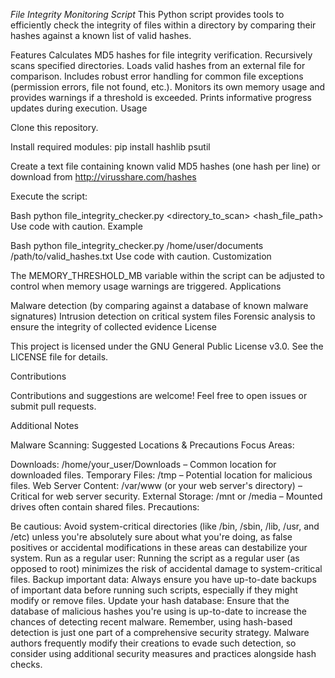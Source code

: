 *File Integrity Monitoring Script*
This Python script provides tools to efficiently check the integrity of files within a directory by comparing their hashes against a known list of valid hashes.

Features
Calculates MD5 hashes for file integrity verification. Recursively scans specified directories. Loads valid hashes from an external file for comparison. Includes robust error handling for common file exceptions (permission errors, file not found, etc.). Monitors its own memory usage and provides warnings if a threshold is exceeded. Prints informative progress updates during execution. Usage

Clone this repository.

Install required modules: pip install hashlib psutil

Create a text file containing known valid MD5 hashes (one hash per line) or download from http://virusshare.com/hashes

Execute the script:

Bash python file_integrity_checker.py <directory_to_scan> <hash_file_path> Use code with caution. Example

Bash python file_integrity_checker.py /home/user/documents /path/to/valid_hashes.txt Use code with caution. Customization

The MEMORY_THRESHOLD_MB variable within the script can be adjusted to control when memory usage warnings are triggered. Applications

Malware detection (by comparing against a database of known malware signatures) Intrusion detection on critical system files Forensic analysis to ensure the integrity of collected evidence License

This project is licensed under the GNU General Public License v3.0. See the LICENSE file for details.

Contributions

Contributions and suggestions are welcome! Feel free to open issues or submit pull requests.

Additional Notes

Malware Scanning: Suggested Locations & Precautions
Focus Areas:

Downloads: /home/your_user/Downloads – Common location for downloaded files.
Temporary Files: /tmp – Potential location for malicious files.
Web Server Content: /var/www (or your web server's directory) – Critical for web server security.
External Storage: /mnt or /media – Mounted drives often contain shared files.
Precautions:

Be cautious: Avoid system-critical directories (like /bin, /sbin, /lib, /usr, and /etc) unless you're absolutely sure about what you're doing, as false positives or accidental modifications in these areas can destabilize your system.
Run as a regular user: Running the script as a regular user (as opposed to root) minimizes the risk of accidental damage to system-critical files.
Backup important data: Always ensure you have up-to-date backups of important data before running such scripts, especially if they might modify or remove files.
Update your hash database: Ensure that the database of malicious hashes you're using is up-to-date to increase the chances of detecting recent malware.
Remember, using hash-based detection is just one part of a comprehensive security strategy. Malware authors frequently modify their creations to evade such detection, so consider using additional security measures and practices alongside hash checks.
